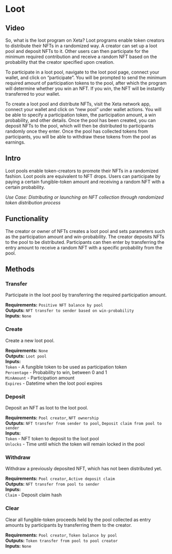 # Loot

## Video
So, what is the loot program on Xeta? Loot programs enable token creators to distribute their NFTs in a randomized way. A creator can set up a loot pool and deposit NFTs to it. Other users can then participate for the minimum required contribution and receive a random NFT based on the probability that the creator specified upon creation.

To participate in a loot pool, navigate to the loot pool page, connect your wallet, and click on “participate”. You will be prompted to send the minimum required amount of participation tokens to the pool, after which the program will determine whether you win an NFT. If you win, the NFT will be instantly transferred to your wallet.

To create a loot pool and distribute NFTs, visit the Xeta network app, connect your wallet and click on “new pool” under wallet actions. You will be able to specify a participation token, the participation amount, a win probability, and other details. Once the pool has been created, you can deposit NFTs to the pool, which will then be distributed to participants randomly once they enter. Once the pool has collected tokens from participants, you will be able to withdraw these tokens from the pool as earnings.

## Intro
Loot pools enable token-creators to promote their NFTs in a randomized fashion. Loot pools are equivalent to NFT drops. Users can participate by paying a certain fungible-token amount and receiving a random NFT with a certain probability.

*Use Case: Distributing or launching an NFT collection through randomized token distribution process*

## Functionality
The creator or owner of NFTs creates a loot pool and sets parameters such as the participation amount and win-probability. The creator deposits NFTs to the pool to be distributed. Participants can then enter by transferring the entry amount to receive a random NFT with a specific probability from the pool.

## Methods

### Transfer
Participate in the loot pool by transferring the required participation amount.

**Requirements:** `Positive NFT balance by pool`  
**Outputs:** `NFT transfer to sender based on win-probability`  
**Inputs:** `None`  

### Create
Create a new loot pool.

**Requirements:** `None`  
**Outputs:** `Loot pool`  
**Inputs:**  
`Token` - A fungible token to be used as participation token  
`Percentage` - Probability to win, between 0 and 1  
`MinAmount` - Participation amount  
`Expires` - Datetime when the loot pool expires  

### Deposit
Deposit an NFT as loot to the loot pool.

**Requirements:** `Pool creator`, `NFT ownership`  
**Outputs:** `NFT transfer from sender to pool`, `Deposit claim from pool to sender`  
**Inputs:**  
`Token` - NFT token to deposit to the loot pool  
`Unlocks` - Time until which the token will remain locked in the pool  

### Withdraw
Withdraw a previously deposited NFT, which has not been distributed yet.

**Requirements:** `Pool creator`, `Active deposit claim`  
**Outputs:** `NFT transfer from pool to sender`  
**Inputs:**  
`Claim` - Deposit claim hash  

### Clear
Clear all fungible-token proceeds held by the pool collected as entry amounts by participants by transferring them to the creator.

**Requirements:** `Pool creator`, `Token balance by pool`  
**Outputs:** `Token transfer from pool to pool creator`  
**Inputs:** `None`  

<div style="page-break-after: always; visibility: hidden">\pagebreak</div>